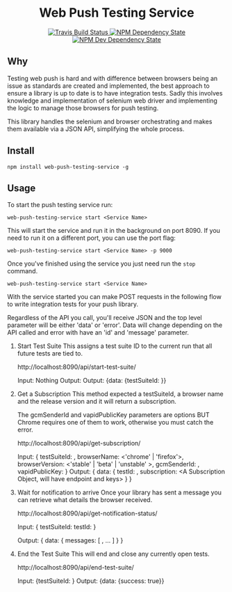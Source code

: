 
<h1 align="center">Web Push Testing Service</h1>

<p align="center">
  <a href="https://travis-ci.org/GoogleChrome/web-push-testing-service">
    <img src="https://travis-ci.org/GoogleChrome/web-push-testing-service.svg" alt="Travis Build Status" />
  </a>
  <a href="https://david-dm.org/GoogleChrome/web-push-testing-service">
    <img src="https://david-dm.org/GoogleChrome/web-push-testing-service.svg" alt="NPM Dependency State" />
  </a>
  <a href="https://david-dm.org/GoogleChrome/web-push-testing-service?type=dev">
    <img src="https://david-dm.org/GoogleChrome/web-push-testing-service/dev-status.svg" alt="NPM Dev Dependency State" />
  </a>
</p>

## Why

Testing web push is hard and with difference between browsers being an issue
as standards are created and implemented, the best approach to ensure
a library is up to date is to have integration tests. Sadly this involves
knowledge and implementation of selenium web driver and implementing the logic
to manage those browsers for push testing.

This library handles the selenium and browser orchestrating and makes them
available via a JSON API, simplifying the whole process.

## Install

    npm install web-push-testing-service -g

## Usage

To start the push testing service run:

    web-push-testing-service start <Service Name>

This will start the service and run it in the background on port 8090. If
you need to run it on a different port, you can use the port flag:

    web-push-testing-service start <Service Name> -p 9000

Once you've finished using the service you just need run the `stop` command.

    web-push-testing-service start <Service Name>

With the service started you can make POST requests in the following
flow to write integration tests for your push library.

Regardless of the API you call, you'll receive JSON and the top level parameter
will be either 'data' or 'error'. Data will change depending on the API called
and error with have an 'id' and 'message' parameter.

1. Start Test Suite
    This assigns a test suite ID to the current run that all future tests are
    tied to.

    http://localhost:8090/api/start-test-suite/

    Input: Nothing
    Output: Output: {data: {testSuiteId: <New ID>}}

1. Get a Subscription
    This method expected a testSuiteId, a browser name and the release version
    and it will return a subscription.

    The gcmSenderId and vapidPublicKey parameters are options BUT Chrome
    requires one of them to work, otherwise you must catch the error.

    http://localhost:8090/api/get-subscription/

    Input: {
        testSuiteId: <Test Suite ID Number>,
        browserName: <'chrome' | 'firefox'>,
        browserVersion: <'stable' | 'beta' | 'unstable' >,
        gcmSenderId: <Your GCM Sender ID>,
        vapidPublicKey: <Base64 URL Encode Vapid Public Key>
    }
    Output: {
        data: {
            testId: <ID for this test instance>,
            subscription: <A Subscription Object, will have endpoint and keys>
        }
    }

1. Wait for notification to arrive
    Once your library has sent a message you can retrieve what details the
    browser received.

    http://localhost:8090/api/get-notification-status/

    Input: {
        testSuiteId: <Test Suite ID Number>
        testId: <Test ID Number>
    }

    Output: {
        data: {
            messages: [
                <Payload String>,
                ...
            ]
        }
    }

1. End the Test Suite
    This will end and close any currently open tests.

    http://localhost:8090/api/end-test-suite/

    Input: {testSuiteId: <Your Test Suite ID>}
    Output: {data: {success: true}}
